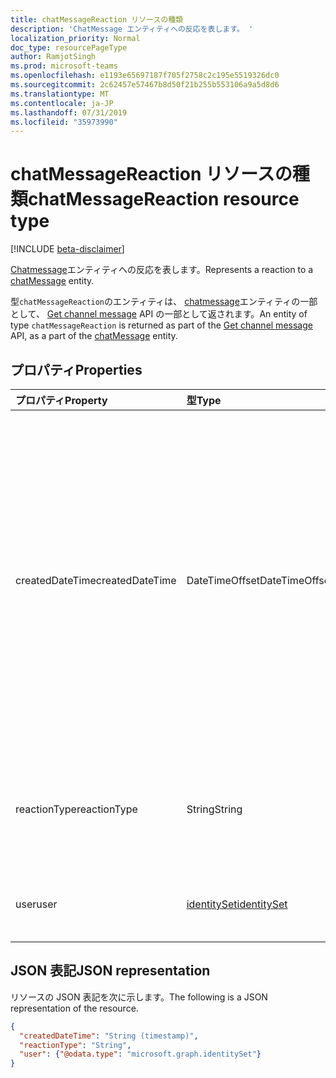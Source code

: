 ```yaml
---
title: chatMessageReaction リソースの種類
description: 'ChatMessage エンティティへの反応を表します。 '
localization_priority: Normal
doc_type: resourcePageType
author: RamjotSingh
ms.prod: microsoft-teams
ms.openlocfilehash: e1193e65697187f705f2758c2c195e5519326dc0
ms.sourcegitcommit: 2c62457e57467b8d50f21b255b553106a9a5d8d6
ms.translationtype: MT
ms.contentlocale: ja-JP
ms.lasthandoff: 07/31/2019
ms.locfileid: "35973990"
---
```

# <a name="chatmessagereaction-resource-type"></a><span data-ttu-id="b547d-103">chatMessageReaction リソースの種類</span><span class="sxs-lookup"><span data-stu-id="b547d-103">chatMessageReaction resource type</span></span>

[!INCLUDE [beta-disclaimer](../../includes/beta-disclaimer.md)]

<span data-ttu-id="b547d-104">[Chatmessage](chatmessage.md)エンティティへの反応を表します。</span><span class="sxs-lookup"><span data-stu-id="b547d-104">Represents a reaction to a [chatMessage](chatmessage.md) entity.</span></span> 

<span data-ttu-id="b547d-105">型`chatMessageReaction`のエンティティは、 [chatmessage](chatmessage.md)エンティティの一部として、 [Get channel message](../api/channel-get-message.md) API の一部として返されます。</span><span class="sxs-lookup"><span data-stu-id="b547d-105">An entity of type `chatMessageReaction` is returned as part of the [Get channel message](../api/channel-get-message.md) API, as a part of the [chatMessage](chatmessage.md) entity.</span></span>

## <a name="properties"></a><span data-ttu-id="b547d-106">プロパティ</span><span class="sxs-lookup"><span data-stu-id="b547d-106">Properties</span></span>

| <span data-ttu-id="b547d-107">プロパティ</span><span class="sxs-lookup"><span data-stu-id="b547d-107">Property</span></span>     | <span data-ttu-id="b547d-108">型</span><span class="sxs-lookup"><span data-stu-id="b547d-108">Type</span></span>        | <span data-ttu-id="b547d-109">説明</span><span class="sxs-lookup"><span data-stu-id="b547d-109">Description</span></span> |
|:-------------|:------------|:------------|
|<span data-ttu-id="b547d-110">createdDateTime</span><span class="sxs-lookup"><span data-stu-id="b547d-110">createdDateTime</span></span>|<span data-ttu-id="b547d-111">DateTimeOffset</span><span class="sxs-lookup"><span data-stu-id="b547d-111">DateTimeOffset</span></span>|<span data-ttu-id="b547d-p101">Timestamp 型は、ISO 8601 形式を使用して日付と時刻の情報を表し、必ず UTC 時間です。たとえば、2014 年 1 月 1 日午前 0 時 (UTC) は、次のようになります。`'2014-01-01T00:00:00Z'`</span><span class="sxs-lookup"><span data-stu-id="b547d-p101">The Timestamp type represents date and time information using ISO 8601 format and is always in UTC time. For example, midnight UTC on Jan 1, 2014 would look like this: `'2014-01-01T00:00:00Z'`</span></span>|
|<span data-ttu-id="b547d-114">reactionType</span><span class="sxs-lookup"><span data-stu-id="b547d-114">reactionType</span></span>|<span data-ttu-id="b547d-115">String</span><span class="sxs-lookup"><span data-stu-id="b547d-115">String</span></span>|<span data-ttu-id="b547d-116">サポートされ`like`て`angry`いる`sad`値`laugh`は`heart`、 `surprised`、、、、です。</span><span class="sxs-lookup"><span data-stu-id="b547d-116">Supported values are `like`, `angry`, `sad`, `laugh`, `heart`, `surprised`.</span></span> |
|<span data-ttu-id="b547d-117">user</span><span class="sxs-lookup"><span data-stu-id="b547d-117">user</span></span>|[<span data-ttu-id="b547d-118">identitySet</span><span class="sxs-lookup"><span data-stu-id="b547d-118">identitySet</span></span>](identityset.md)|<span data-ttu-id="b547d-119">メッセージに reacted したユーザー。</span><span class="sxs-lookup"><span data-stu-id="b547d-119">The user who reacted to the message.</span></span>|

## <a name="json-representation"></a><span data-ttu-id="b547d-120">JSON 表記</span><span class="sxs-lookup"><span data-stu-id="b547d-120">JSON representation</span></span>

<span data-ttu-id="b547d-121">リソースの JSON 表記を次に示します。</span><span class="sxs-lookup"><span data-stu-id="b547d-121">The following is a JSON representation of the resource.</span></span>

<!-- {
  "blockType": "resource",
  "optionalProperties": [

  ],
  "@odata.type": "microsoft.graph.chatMessageReaction",
  "baseType": null
}-->

```json
{
  "createdDateTime": "String (timestamp)",
  "reactionType": "String",
  "user": {"@odata.type": "microsoft.graph.identitySet"}
}
```

<!-- uuid: 16cd6b66-4b1a-43a1-adaf-3a886856ed98
2019-02-04 14:57:30 UTC -->
<!-- {
  "type": "#page.annotation",
  "description": "chatMessageReaction resource",
  "keywords": "",
  "section": "documentation",
  "tocPath": ""
}-->

